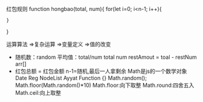 红包规则
function hongbao(total, num){
    for(let i=0; i<n-1; i++){

    }
}

运算算法 =>复杂运算 =>变量定义 =>值的改变
- 随机数：random
  平均值：total/num
  total num
  restAmout = toal - 
  restNum 
  arr[] 
- 红包总额 = 红包金额
  n-1=随机,最后一人拿剩余
  Math是js的一个数学对象 Date Reg NodeList Ayyat Function {} 
  Math.random(); 
  Math.floor(Math.random()*10) Math.floor:向下取整 Math.round:四舍五入 Math.ceil:向上取整
  